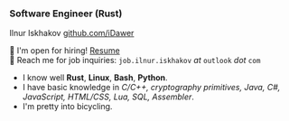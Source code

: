 
<!--
### Hi there 👋

**iDawer/iDawer** is a ✨ _special_ ✨ repository because its `README.md` (this file) appears on your GitHub profile.

Here are some ideas to get you started:

- 🔭 I’m currently working on ...
- 🌱 I’m currently learning ...
- 👯 I’m looking to collaborate on ...
- 🤔 I’m looking for help with ...
- 💬 Ask me about ...
- 📫 How to reach me: ...
- 😄 Pronouns: ...
- ⚡ Fun fact: ...
-->

### Software Engineer (Rust)
Ilnur Iskhakov
[github.com/iDawer](https://github.com/iDawer)

:monocle_face: I'm open for hiring!
[Resume](https://github.com/iDawer/iDawer/blob/master/resume_junior-rust-dev_ilnur-iskhakov.pdf)
<br/>
:speech_balloon: Reach me for job inquiries: `job.ilnur.iskhakov` _at_ `outlook` _dot_ `com`

 - I know well **Rust**, **Linux**, **Bash**, **Python**.
 - I have basic knowledge in _C/C++, cryptography primitives, Java, C#,
   JavaScript, HTML/CSS, Lua, SQL, Assembler_.
 - I'm pretty into bicycling.


